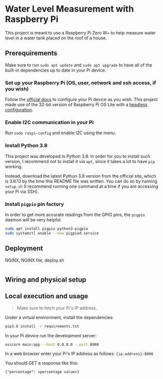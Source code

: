 # Water Level Measurement with Raspberry Pi

This project is meant to use a Raspberry Pi Zero W+ to help measure water level in a water tank placed on the roof of a house.


## Prerequirements

Make sure to run `sudo apt update` and `sudo apt upgrade` to have all of the
built-in dependencies up to date in your Pi device.
### Set up your Raspberry Pi (OS, user, network and ssh access, if you wish)
Follow the [official docs](https://www.raspberrypi.com/documentation/computers/configuration.html) to configure your Pi device as you wish. This project made use of the 32-bit version of Raspberry Pi OS Lite with a [headless configuration](https://www.raspberrypi.com/documentation/computers/configuration.html#setting-up-a-headless-raspberry-pi).

### Enable I2C communication in your Pi

Run `sudo raspi-config` and enable I2C using the menu.

### Install Python 3.8

This project was developed in Python 3.8. In order for you to install such version, I recommend not to install it via `apt`, since it takes a lot to have `pip` working.

Instead, download the latest Python 3.8 version from the official site, which is 3.8.13 by the time this README file was written. You can do so by running `setup.sh` (I recommend running one command at a time if you are accessing your Pi via SSH).

### Install `pigpio` pin factory

In order to get more accurate readings from the GPIO pins, the `pigpio`
daemon will be very helpful.

```bash
sudo apt install pigpio python3-pigpio
sudo systemctl enable --now pigpiod.service
```

## Deployment

NGINX, NGINX file, deploy.sh

```bash
```

## Wiring and physical setup


## Local execution and usage

> Make sure to fetch your Pi's IP address.

Under a virtual environment, install the dependencies:

```bash
pip3.8 install -r requirements.txt
```

In your Pi device run the development server:

```bash
uvicorn main:app --host 0.0.0.0 --port 8000
```

In a web browser enter your Pi's IP address as follows: `{ip-address}:8000`

You should GET a response like this:

```plain
{"percentage": <percentage value>}
```